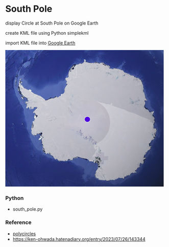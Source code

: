 South Pole
===============

display  Circle at South Pole on Google Earth

create KML file using Python simplekml 

import KML file into [Google Earth](https://www.google.com/intl/en/earth/)

![south pole](https://github.com/ohwada/World_Countries/blob/main/simplekml/south_pole/screenshots/south_pole.png)

### Python
- south_pole.py

### Reference
 - [polycircles](https://polycircles.readthedocs.io/en/latest/kmls.html)
- https://ken-ohwada.hatenadiary.org/entry/2023/07/26/143344
